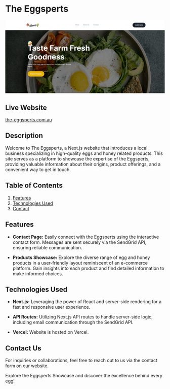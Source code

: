 # The Eggsperts

![Eggsperts Showcase](https://github.com/ElishaStaks/The-Eggsperts-Frontend/blob/master/public/eggsperts-screenshot.png)

## Live Website
[the-eggsperts.com.au](https://www.the-eggsperts.com.au/home)

## Description

Welcome to The Eggsperts, a Next.js website that introduces a local business specializing in high-quality eggs and honey related products. This site serves as a platform to showcase the expertise of the Eggsperts, providing valuable information about their origins, product offerings, and a convenient way to get in touch.

## Table of Contents

1. [Features](#features)
2. [Technologies Used](#technologies-used)
3. [Contact](#contact-us)

## Features

- **Contact Page:** Easily connect with the Eggsperts using the interactive contact form. Messages are sent securely via the SendGrid API, ensuring reliable communication.

- **Products Showcase:** Explore the diverse range of egg and honey products in a user-friendly layout reminiscent of an e-commerce platform. Gain insights into each product and find detailed information to make informed choices.

## Technologies Used

- **Next.js:** Leveraging the power of React and server-side rendering for a fast and responsive user experience.

- **API Routes:** Utilizing Next.js API routes to handle server-side logic, including email communication through the SendGrid API.

- **Vercel:** Website is hosted on Vercel.

## Contact Us

For inquiries or collaborations, feel free to reach out to us via the contact form on our website.

Explore the Eggsperts Showcase and discover the excellence behind every egg!
